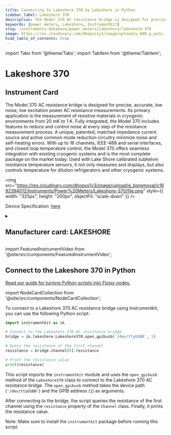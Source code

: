 ```yaml
---
title: Connecting to Lakeshore 370 by Lakeshore in Python
sidebar_label: Lakeshore 370
description: The Model 370 AC resistance bridge is designed for precise, accurate, low noise, low excitation power AC resistance measurements. Its primary application is the measurement of resistive materials in cryogenic environments from 20 mK to 1 K. Fully integrated, the Model 370 includes features to reduce and control noise at every step of the resistance measurement process. A unique, patented, matched impedance current source and active common mode reduction circuitry minimize noise and self-heating errors. With up to 16 channels, IEEE-488 and serial interfaces, and closed loop temperature control, the Model 370 offers seamless integration with existing cryogenic systems and is the most complete package on the market today. Used with Lake Shore calibrated subkelvin resistance temperature sensors, it not only measures and displays, but also controls temperature for dilution refrigerators and other cryogenic systems.
keywords: [power meters, Lakeshore, InstrumentKit]
slug: /instruments-database/power-meters/lakeshore/lakeshore-370
image: https://res.cloudinary.com/dhopxs1y3/image/upload/w_600,q_auto,f_auto/e_bgremoval/v1692394012/Instruments/Power%20Meters/Lakeshore-370/file.jpg
hide_table_of_contents: true
---
```


import Tabs from '@theme/Tabs';
import TabItem from '@theme/TabItem';

# Lakeshore 370

## Instrument Card

<div className="flex">

<div>

The Model 370 AC resistance bridge is designed for precise, accurate, low noise, low excitation power AC resistance measurements. Its primary application is the measurement of resistive materials in cryogenic environments from 20 mK to 1 K. Fully integrated, the Model 370 includes features to reduce and control noise at every step of the resistance measurement process. A unique, patented, matched impedance current source and active common mode reduction circuitry minimize noise and self-heating errors. With up to 16 channels, IEEE-488 and serial interfaces, and closed loop temperature control, the Model 370 offers seamless integration with existing cryogenic systems and is the most complete package on the market today. Used with Lake Shore calibrated subkelvin resistance temperature sensors, it not only measures and displays, but also controls temperature for dilution refrigerators and other cryogenic systems.

</div>

<img src="https://res.cloudinary.com/dhopxs1y3/image/upload/e_bgremoval/v1692394012/Instruments/Power%20Meters/Lakeshore-370/file.png" style={{ width: "325px", height: "200px", objectFit: "scale-down" }} />

</div>

<div className="flex text-center">

<p>Device Specification: <a target="\_blank" href="http://www.cryotrade.ru/uploads/documents/temperature/LakeShore370.pdf">here</a></p>

</div>

<details style={{ marginTop: "15px"}}>
<summary><h2>Manufacturer card: LAKESHORE</h2></summary>

<img src="https://res.cloudinary.com/dhopxs1y3/image/upload/v1692813206/Instruments/Vendor%20Logos/Lakeshore_Cryotronics.png" style={{ width: "100%", height: "170px",objectFit: "scale-down" }} />

Supporting advanced scientific research, Lake Shore is a leading global innovator in measurement and control solutions.

<ul>
  <li>Headquarters: Westerville, Ohio, USA</li>
  <li>Yearly Revenue (millions, USD): 21.4</li>
  <li>Vendor Website: <a href="https://www.lakeshore.com/home">here</a></li>
</ul>
</details>

import FeaturedInstrumentVideo from '@site/src/components/FeaturedInstrumentVideo';

<FeaturedInstrumentVideo category='POWER_METERS' manufacturer='LAKESHORE'></FeaturedInstrumentVideo>


## Connect to the Lakeshore 370 in Python

[Read our guide for turning Python scripts into Flojoy nodes.](https://docs.flojoy.ai/custom-nodes/creating-custom-node/)

import NodeCardCollection from '@site/src/components/NodeCardCollection';

<Tabs>

<TabItem value="Flojoy" label="Flojoy" className="flojoy-instrument-tabs">

<NodeCardCollection category='POWER_METERS' manufacturer='LAKESHORE'></NodeCardCollection>

</TabItem>
<TabItem value="InstrumentKit" label="InstrumentKit">

To connect to a Lakeshore 370 AC resistance bridge using Instrumentkit, you can use the following Python script:

```python
import instrumentkit as ik

# Connect to the Lakeshore 370 AC resistance bridge
bridge = ik.lakeshore.Lakeshore370.open_gpibusb('/dev/ttyUSB0', 1)

# Query the resistance of the first channel
resistance = bridge.channel[0].resistance

# Print the resistance value
print(resistance)
```

This script imports the `instrumentkit` module and uses the `open_gpibusb` method of the `Lakeshore370` class to connect to the Lakeshore 370 AC resistance bridge. The `open_gpibusb` method takes the device path (`'/dev/ttyUSB0'`) and the GPIB address (`1`) as arguments.

After connecting to the bridge, the script queries the resistance of the first channel using the `resistance` property of the `Channel` class. Finally, it prints the resistance value.

Note: Make sure to install the `instrumentkit` package before running this script.

</TabItem>
</Tabs>